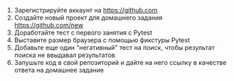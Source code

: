 
1. Зарегистрируйте аккаунт на https://github.com
2. Создайте новый проект для домашнего задания https://github.com/new
3. Доработайте тест с первого занятия с Pytest
4. Выставите размер браузера с помощью фикстуры Pytest
5. Добавьте еще один "негативный" тест на поиск, чтобы результат поиска не ввыдавал результатов
6. Запушьте код в свой репозиторий и дайте на него ссылку в качестве ответа на домашнее задание